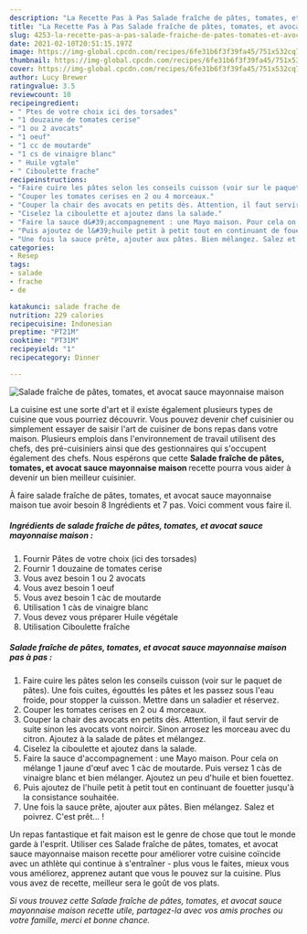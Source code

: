 ```yaml
---
description: "La Recette Pas à Pas Salade fraîche de pâtes, tomates, et avocat sauce mayonnaise maison"
title: "La Recette Pas à Pas Salade fraîche de pâtes, tomates, et avocat sauce mayonnaise maison"
slug: 4253-la-recette-pas-a-pas-salade-fraiche-de-pates-tomates-et-avocat-sauce-mayonnaise-maison
date: 2021-02-10T20:51:15.197Z
image: https://img-global.cpcdn.com/recipes/6fe31b6f3f39fa45/751x532cq70/salade-fraiche-de-pates-tomates-et-avocat-sauce-mayonnaise-maison-photo-principale-de-la-recette.jpg
thumbnail: https://img-global.cpcdn.com/recipes/6fe31b6f3f39fa45/751x532cq70/salade-fraiche-de-pates-tomates-et-avocat-sauce-mayonnaise-maison-photo-principale-de-la-recette.jpg
cover: https://img-global.cpcdn.com/recipes/6fe31b6f3f39fa45/751x532cq70/salade-fraiche-de-pates-tomates-et-avocat-sauce-mayonnaise-maison-photo-principale-de-la-recette.jpg
author: Lucy Brewer
ratingvalue: 3.5
reviewcount: 10
recipeingredient:
- " Ptes de votre choix ici des torsades"
- "1 douzaine de tomates cerise"
- "1 ou 2 avocats"
- "1 oeuf"
- "1 cc de moutarde"
- "1 cs de vinaigre blanc"
- " Huile vgtale"
- " Ciboulette frache"
recipeinstructions:
- "Faire cuire les pâtes selon les conseils cuisson (voir sur le paquet de pâtes). Une fois cuites, égouttés les pâtes et les passez sous l&#39;eau froide, pour stopper la cuisson. Mettre dans un saladier et réservez."
- "Couper les tomates cerises en 2 ou 4 morceaux."
- "Couper la chair des avocats en petits dès. Attention, il faut servir de suite sinon les avocats vont noircir. Sinon arrosez les morceau avec du citron. Ajoutez à la salade de pâtes et mélangez."
- "Ciselez la ciboulette et ajoutez dans la salade."
- "Faire la sauce d&#39;accompagnement : une Mayo maison. Pour cela on mélange 1 jaune d&#39;œuf avec 1 càc de moutarde. Puis versez 1 càs de vinaigre blanc et bien mélanger. Ajoutez un peu d&#39;huile et bien fouettez."
- "Puis ajoutez de l&#39;huile petit à petit tout en continuant de fouetter jusqu&#39;à la consistance souhaitée."
- "Une fois la sauce prête, ajouter aux pâtes. Bien mélangez. Salez et poivrez. C&#39;est prêt... !"
categories:
- Resep
tags:
- salade
- frache
- de

katakunci: salade frache de 
nutrition: 229 calories
recipecuisine: Indonesian
preptime: "PT21M"
cooktime: "PT31M"
recipeyield: "1"
recipecategory: Dinner

---
```



![Salade fraîche de pâtes, tomates, et avocat sauce mayonnaise maison](https://img-global.cpcdn.com/recipes/6fe31b6f3f39fa45/751x532cq70/salade-fraiche-de-pates-tomates-et-avocat-sauce-mayonnaise-maison-photo-principale-de-la-recette.jpg)

La cuisine est une sorte d'art et il existe également plusieurs types de cuisine que vous pourriez découvrir. Vous pouvez devenir chef cuisinier ou simplement essayer de saisir l'art de cuisiner de bons repas dans votre maison. Plusieurs emplois dans l'environnement de travail utilisent des chefs, des pré-cuisiniers ainsi que des gestionnaires qui s'occupent également des chefs. Nous espérons que cette <strong> Salade fraîche de pâtes, tomates, et avocat sauce mayonnaise maison </strong> recette pourra vous aider à devenir un bien meilleur cuisinier.

<!--inarticleads1-->

À faire salade fraîche de pâtes, tomates, et avocat sauce mayonnaise maison tue avoir besoin 8 Ingrédients et 7 pas. Voici comment vous faire il.

##### Ingrédients de salade fraîche de pâtes, tomates, et avocat sauce mayonnaise maison :

1. Fournir  Pâtes de votre choix (ici des torsades)
1. Fournir 1 douzaine de tomates cerise
1. Vous avez besoin 1 ou 2 avocats
1. Vous avez besoin 1 oeuf
1. Vous avez besoin 1 càc de moutarde
1. Utilisation 1 càs de vinaigre blanc
1. Vous devez vous préparer  Huile végétale
1. Utilisation  Ciboulette fraîche




<!--inarticleads2-->

##### Salade fraîche de pâtes, tomates, et avocat sauce mayonnaise maison pas à pas :

1. Faire cuire les pâtes selon les conseils cuisson (voir sur le paquet de pâtes). Une fois cuites, égouttés les pâtes et les passez sous l&#39;eau froide, pour stopper la cuisson. Mettre dans un saladier et réservez.
1. Couper les tomates cerises en 2 ou 4 morceaux.
1. Couper la chair des avocats en petits dès. Attention, il faut servir de suite sinon les avocats vont noircir. Sinon arrosez les morceau avec du citron. Ajoutez à la salade de pâtes et mélangez.
1. Ciselez la ciboulette et ajoutez dans la salade.
1. Faire la sauce d&#39;accompagnement : une Mayo maison. Pour cela on mélange 1 jaune d&#39;œuf avec 1 càc de moutarde. Puis versez 1 càs de vinaigre blanc et bien mélanger. Ajoutez un peu d&#39;huile et bien fouettez.
1. Puis ajoutez de l&#39;huile petit à petit tout en continuant de fouetter jusqu&#39;à la consistance souhaitée.
1. Une fois la sauce prête, ajouter aux pâtes. Bien mélangez. Salez et poivrez. C&#39;est prêt... !




<!--inarticleads1-->

<p>
Un repas fantastique et fait maison est le genre de chose que tout le monde garde à l'esprit. Utiliser ces Salade fraîche de pâtes, tomates, et avocat sauce mayonnaise maison recette pour améliorer votre cuisine coïncide avec un athlète qui continue à s'entraîner - plus vous le faites, mieux vous vous améliorez, apprenez autant que vous le pouvez sur la cuisine. Plus vous avez de recette, meilleur sera le goût de vos plats.
</p>

<p>
<i>Si vous trouvez cette Salade fraîche de pâtes, tomates, et avocat sauce mayonnaise maison recette utile, partagez-la avec vos amis proches ou votre famille, merci et bonne chance.</i>
</p>
